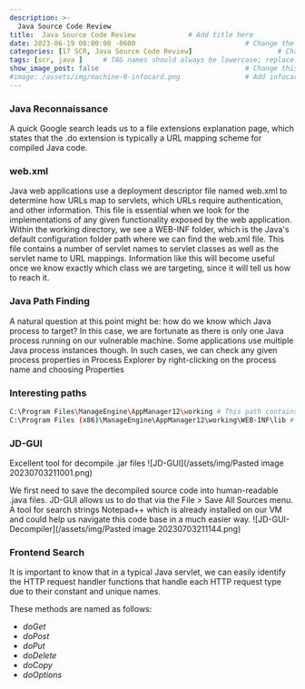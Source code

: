 ```yaml
---
description: >-
  Java Source Code Review
title:  Java Source Code Review             # Add title here
date: 2023-06-19 08:00:00 -0600                           # Change the date to match completion date
categories: [17 SCR, Java Source Code Review]                     # Change Templates to Writeup
tags: [scr, java ]     # TAG names should always be lowercase; replace template with writeup, and add relevant tags
show_image_post: false                                    # Change this to true
#image: /assets/img/machine-0-infocard.png                # Add infocard image here for post preview image
---
```


### Java Reconnaissance
A quick Google search leads us to a file extensions explanation page, which states that the .do extension is typically a URL mapping scheme for compiled Java code.

### web.xml
Java web applications use a deployment descriptor file named web.xml to determine how URLs map to servlets, which URLs require authentication, and other information. This file is essential when we look for the implementations of any given functionality exposed by the web application.
Within the working directory, we see a WEB-INF folder, which is the Java's default configuration folder path where we can find the web.xml file. This file contains a number of servlet names to servlet classes as well as the servlet name to URL mappings. Information like this will become useful once we know exactly which class we are targeting, since it will tell us how to reach it.

### Java Path Finding

A natural question at this point might be: how do we know which Java process to target? In this case, we are fortunate as there is only one Java process running on our vulnerable machine. Some applications use multiple Java process instances though. In such cases, we can check any given process properties in Process Explorer by right-clicking on the process name and choosing Properties

### Interesting paths

```bash
C:\Program Files\ManageEngine\AppManager12\working # This path contains the web.xml file
C:\Program Files (x86)\ManageEngine\AppManager12\working\WEB-INF\lib # This path contains the .java files
```
### JD-GUI
Excellent tool for decompile .jar files
![JD-GUI](/assets/img/Pasted image 20230703211001.png)

We first need to save the decompiled source code into human-readable .java files. JD-GUI allows us to do that via the File > Save All Sources menu. A tool for search strings Notepad++ which is already installed on our VM and could help us navigate this code base in a much easier way.
![JD-GUI-Decompiler](/assets/img/Pasted image 20230703211144.png)

### Frontend Search

It is important to know that in a typical Java servlet, we can easily identify the HTTP request handler functions that handle each HTTP request type due to their constant and unique names.

These methods are named as follows:
-   _doGet_
-   _doPost_
-   _doPut_
-   _doDelete_
-   _doCopy_
-   _doOptions_

